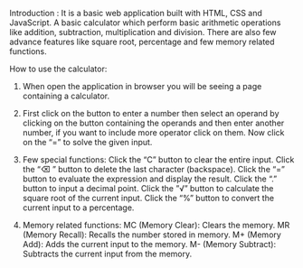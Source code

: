 Introduction : It is a basic web application built with HTML, CSS  and JavaScript. A basic calculator which perform basic arithmetic operations like addition, subtraction, multiplication and division. There are also few advance features like square root, percentage and few memory related functions.

How to use the calculator:

1. When open the application in browser you will be seeing a page containing a calculator.
    
2. First click on the button to enter a number then select an operand by clicking on the button containing the operands and then enter another number, if you want to include more operator click on them. Now click on the “=” to solve the given input.


3. Few special functions:
Click the “C” button to clear the entire input.
Click the “⌫ ”  button to delete the last character (backspace).
Click the “=” button to evaluate the expression and display the result.
Click the “.” button to input a decimal point.
Click the ”√” button to calculate the square root of the current input.
Click the “%” button to convert the current input to a percentage.

4. Memory related functions:
MC (Memory Clear): Clears the memory.
MR (Memory Recall): Recalls the number stored in memory.
M+ (Memory Add): Adds the current input to the memory.
M- (Memory Subtract): Subtracts the current input from the memory.
